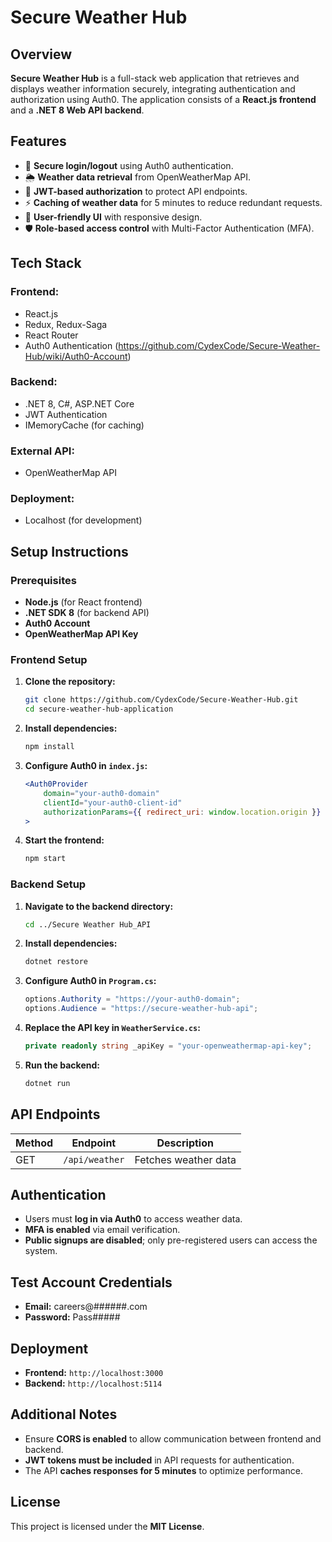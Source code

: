 # Secure Weather Hub

## Overview

**Secure Weather Hub** is a full-stack web application that retrieves and displays weather information securely, integrating authentication and authorization using Auth0. The application consists of a **React.js frontend** and a **.NET 8 Web API backend**.

## Features

- 🔐 **Secure login/logout** using Auth0 authentication.
- 🌦️ **Weather data retrieval** from OpenWeatherMap API.
- 🔑 **JWT-based authorization** to protect API endpoints.
- ⚡ **Caching of weather data** for 5 minutes to reduce redundant requests.
- 🎨 **User-friendly UI** with responsive design.
- 🛡️ **Role-based access control** with Multi-Factor Authentication (MFA).

## Tech Stack

### Frontend:
- React.js
- Redux, Redux-Saga
- React Router
- Auth0 Authentication  (https://github.com/CydexCode/Secure-Weather-Hub/wiki/Auth0-Account)

### Backend:
- .NET 8, C#, ASP.NET Core
- JWT Authentication
- IMemoryCache (for caching)

### External API:
- OpenWeatherMap API

### Deployment:
- Localhost (for development)

## Setup Instructions

### Prerequisites
- **Node.js** (for React frontend)
- **.NET SDK 8** (for backend API)
- **Auth0 Account**
- **OpenWeatherMap API Key**

### Frontend Setup

1. **Clone the repository:**
   ```sh
   git clone https://github.com/CydexCode/Secure-Weather-Hub.git
   cd secure-weather-hub-application
   ```

2. **Install dependencies:**
   ```sh
   npm install
   ```

3. **Configure Auth0 in `index.js`:**
   ```jsx
   <Auth0Provider
       domain="your-auth0-domain"
       clientId="your-auth0-client-id"
       authorizationParams={{ redirect_uri: window.location.origin }}
   >
   ```

4. **Start the frontend:**
   ```sh
   npm start
   ```

### Backend Setup

1. **Navigate to the backend directory:**
   ```sh
   cd ../Secure Weather Hub_API
   ```

2. **Install dependencies:**
   ```sh
   dotnet restore
   ```

3. **Configure Auth0 in `Program.cs`:**
   ```csharp
   options.Authority = "https://your-auth0-domain";
   options.Audience = "https://secure-weather-hub-api";
   ```

4. **Replace the API key in `WeatherService.cs`:**
   ```csharp
   private readonly string _apiKey = "your-openweathermap-api-key";
   ```

5. **Run the backend:**
   ```sh
   dotnet run
   ```

## API Endpoints

| Method | Endpoint       | Description          |
|--------|---------------|----------------------|
| GET    | `/api/weather` | Fetches weather data |

## Authentication

- Users must **log in via Auth0** to access weather data.
- **MFA is enabled** via email verification.
- **Public signups are disabled**; only pre-registered users can access the system.

## Test Account Credentials

- **Email:** careers@######.com
- **Password:** Pass#####

## Deployment

- **Frontend:** `http://localhost:3000`
- **Backend:** `http://localhost:5114`

## Additional Notes

- Ensure **CORS is enabled** to allow communication between frontend and backend.
- **JWT tokens must be included** in API requests for authentication.
- The API **caches responses for 5 minutes** to optimize performance.

## License

This project is licensed under the **MIT License**.
